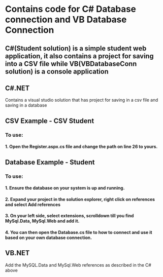# Contains code for C# Database connection and VB Database Connection
## C#(Student solution) is a simple student web application, it also contains a project for saving into a CSV file while VB(VBDatabaseConn solution) is a console application
## C#.NET
Contains a visual studio solution that has project for saving in a csv file and saving in a database

## CSV Example - CSV Student
### To use:
#### 1. Open the Register.aspx.cs file and change the path on line 26 to yours.

## Database Example - Student
### To use:
#### 1. Ensure the database on your system is up and running.
#### 2. Expand your project in the solution explorer, right click on references and select Add references
#### 3. On your left side, select extensions, scrolldown till you find MySql.Data, MySql.Web and add it.
#### 4. You can then open the Database.cs file to how to connect and use it based on your own database connection.


## VB.NET
Add the MySQL.Data and MySql.Web references as described in the C# above
